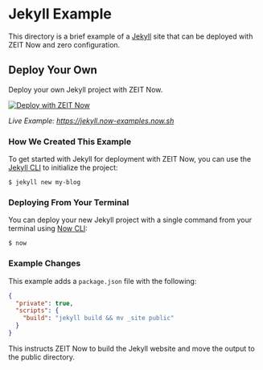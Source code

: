 # Jekyll Example

This directory is a brief example of a [Jekyll](https://jekyllrb.com/) site that can be deployed with ZEIT Now and zero configuration.

## Deploy Your Own

Deploy your own Jekyll project with ZEIT Now.

[![Deploy with ZEIT Now](https://zeit.co/button)](https://zeit.co/new/project?template=https://github.com/zeit/now-examples/tree/master/jekyll)

_Live Example: https://jekyll.now-examples.now.sh_

### How We Created This Example

To get started with Jekyll for deployment with ZEIT Now, you can use the [Jekyll CLI](https://jekyllrb.com/docs/usage/) to initialize the project:

```shell
$ jekyll new my-blog
```

### Deploying From Your Terminal

You can deploy your new Jekyll project with a single command from your terminal using [Now CLI](https://zeit.co/download):

```shell
$ now
```

### Example Changes

This example adds a `package.json` file with the following:

```json
{
  "private": true,
  "scripts": {
    "build": "jekyll build && mv _site public"
  }
}
```

This instructs ZEIT Now to build the Jekyll website and move the output to the public directory.
